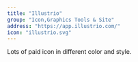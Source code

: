 ```yaml
---
title: "Illustrio"
group: "Icon,Graphics Tools & Site"
address: "https://app.illustrio.com/"
icon: "illustrio.svg"
---
```

Lots of paid icon in different color and style.
